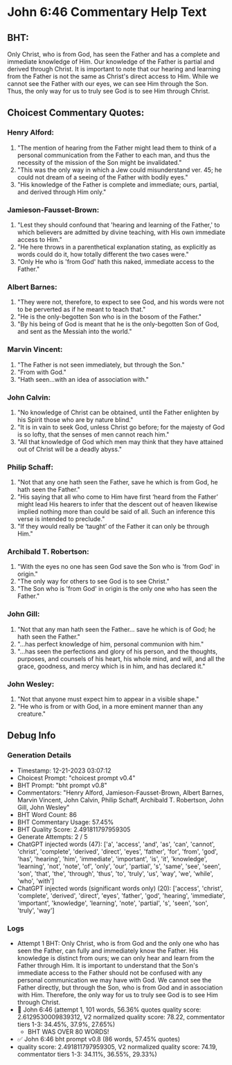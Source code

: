 # John 6:46 Commentary Help Text

## BHT:
Only Christ, who is from God, has seen the Father and has a complete and immediate knowledge of Him. Our knowledge of the Father is partial and derived through Christ. It is important to note that our hearing and learning from the Father is not the same as Christ's direct access to Him. While we cannot see the Father with our eyes, we can see Him through the Son. Thus, the only way for us to truly see God is to see Him through Christ.

## Choicest Commentary Quotes:
### Henry Alford:
1. "The mention of hearing from the Father might lead them to think of a personal communication from the Father to each man, and thus the necessity of the mission of the Son might be invalidated."
2. "This was the only way in which a Jew could misunderstand ver. 45; he could not dream of a seeing of the Father with bodily eyes."
3. "His knowledge of the Father is complete and immediate; ours, partial, and derived through Him only."

### Jamieson-Fausset-Brown:
1. "Lest they should confound that 'hearing and learning of the Father,' to which believers are admitted by divine teaching, with His own immediate access to Him." 
2. "He here throws in a parenthetical explanation stating, as explicitly as words could do it, how totally different the two cases were."
3. "Only He who is 'from God' hath this naked, immediate access to the Father."

### Albert Barnes:
1. "They were not, therefore, to expect to see God, and his words were not to be perverted as if he meant to teach that."
2. "He is the only-begotten Son who is in the bosom of the Father."
3. "By his being of God is meant that he is the only-begotten Son of God, and sent as the Messiah into the world."

### Marvin Vincent:
1. "The Father is not seen immediately, but through the Son."
2. "From with God."
3. "Hath seen...with an idea of association with."

### John Calvin:
1. "No knowledge of Christ can be obtained, until the Father enlighten by his Spirit those who are by nature blind."
2. "It is in vain to seek God, unless Christ go before; for the majesty of God is so lofty, that the senses of men cannot reach him."
3. "All that knowledge of God which men may think that they have attained out of Christ will be a deadly abyss."

### Philip Schaff:
1. "Not that any one hath seen the Father, save he which is from God, he hath seen the Father."
2. "His saying that all who come to Him have first ‘heard from the Father’ might lead His hearers to infer that the descent out of heaven likewise implied nothing more than could be said of all. Such an inference this verse is intended to preclude."
3. "If they would really be ‘taught’ of the Father it can only be through Him."

### Archibald T. Robertson:
1. "With the eyes no one has seen God save the Son who is 'from God' in origin."
2. "The only way for others to see God is to see Christ."
3. "The Son who is 'from God' in origin is the only one who has seen the Father."

### John Gill:
1. "Not that any man hath seen the Father... save he which is of God; he hath seen the Father." 
2. "...has perfect knowledge of him, personal communion with him."
3. "...has seen the perfections and glory of his person, and the thoughts, purposes, and counsels of his heart, his whole mind, and will, and all the grace, goodness, and mercy which is in him, and has declared it."

### John Wesley:
1. "Not that anyone must expect him to appear in a visible shape."
2. "He who is from or with God, in a more eminent manner than any creature."


## Debug Info
### Generation Details
- Timestamp: 12-21-2023 03:07:12
- Choicest Prompt: "choicest prompt v0.4"
- BHT Prompt: "bht prompt v0.8"
- Commentators: "Henry Alford, Jamieson-Fausset-Brown, Albert Barnes, Marvin Vincent, John Calvin, Philip Schaff, Archibald T. Robertson, John Gill, John Wesley"
- BHT Word Count: 86
- BHT Commentary Usage: 57.45%
- BHT Quality Score: 2.491811797959305
- Generate Attempts: 2 / 5
- ChatGPT injected words (47):
	['a', 'access', 'and', 'as', 'can', 'cannot', 'christ', 'complete', 'derived', 'direct', 'eyes', 'father', 'for', 'from', 'god', 'has', 'hearing', 'him', 'immediate', 'important', 'is', 'it', 'knowledge', 'learning', 'not', 'note', 'of', 'only', 'our', 'partial', 's', 'same', 'see', 'seen', 'son', 'that', 'the', 'through', 'thus', 'to', 'truly', 'us', 'way', 'we', 'while', 'who', 'with']
- ChatGPT injected words (significant words only) (20):
	['access', 'christ', 'complete', 'derived', 'direct', 'eyes', 'father', 'god', 'hearing', 'immediate', 'important', 'knowledge', 'learning', 'note', 'partial', 's', 'seen', 'son', 'truly', 'way']

### Logs
- Attempt 1 BHT: Only Christ, who is from God and the only one who has seen the Father, can fully and immediately know the Father. His knowledge is distinct from ours; we can only hear and learn from the Father through Him. It is important to understand that the Son's immediate access to the Father should not be confused with any personal communication we may have with God. We cannot see the Father directly, but through the Son, who is from God and in association with Him. Therefore, the only way for us to truly see God is to see Him through Christ.
- 🔄 John 6:46 (attempt 1, 101 words, 56.36% quotes quality score: 2.6129530009839312, V2 normalized quality score: 78.22, commentator tiers 1-3: 34.45%, 37.9%, 27.65%) 
	- BHT WAS OVER 80 WORDS!
- ✅ John 6:46 bht prompt v0.8 (86 words, 57.45% quotes)
- quality score: 2.491811797959305, V2 normalized quality score: 74.19, commentator tiers 1-3: 34.11%, 36.55%, 29.33%)